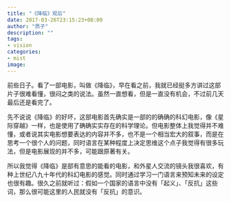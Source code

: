 ```yaml
---
title: "《降临》观后"
date: 2017-03-26T23:15:23+08:00
author: "质子"
description: ""
tags:
- vision
categories:
- mist
image:
---
```


前些日子。看了一部电影，叫做《降临》，早在看之前，我就已经挺多方讲过这部片子很难看懂，很闷之类的说法。虽然一直想看，但是一直没有机会，不过前几天最后还是看完了。

先不说说《降临》的好坏，这部电影首先确实是一部的的确确的科幻电影，像《星际穿越》一样，也是使用了确确实实存在的科学理论。但电影整体上我觉得并不难懂，或者说其实电影想要表达的内容并不多，也不是一个相当宏大的叙事，而是在思考一个很个人的问题，同时语言在某种程度上决定思维这个点子我觉得有很多玩法，但是电影展现的并不多，可能跟原著有关。

所以我觉得《降临》是部有意思的能看的电影，和外星人交流的镜头我很喜欢，有种上世纪八九十年代的科幻电影的感觉。同时通过学习一门语言来预知未来的设定也很有趣。很久之前就听过：假如一个国家的语言中没有「起义」、「反抗」这些词，那么很可能这里的人民就没有「反抗」的意识。
